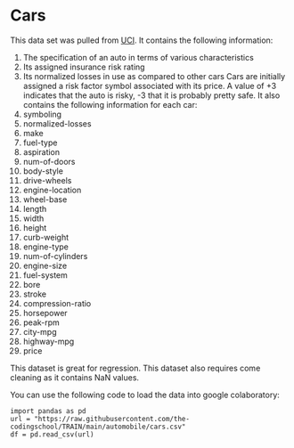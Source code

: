 # Cars

This data set was pulled from [UCI](https://archive.ics.uci.edu/ml/datasets/Automobile). It contains the following information:
1. The specification of an auto in terms of various characteristics
2. Its assigned insurance risk rating
3. Its normalized losses in use as compared to other cars
Cars are initially assigned a risk factor symbol associated with its price. A value of +3 indicates that the auto is risky, -3 that it is probably pretty safe.
It also contains the following information for each car:
1. symboling
2. normalized-losses
3. make
4. fuel-type
5. aspiration
6. num-of-doors
7. body-style
8. drive-wheels
9. engine-location
10. wheel-base
11. length
12. width
13. height
14. curb-weight
15. engine-type
16. num-of-cylinders
17. engine-size
18. fuel-system
19. bore
20. stroke
21. compression-ratio
22. horsepower
23. peak-rpm
24. city-mpg
25. highway-mpg
26. price

This dataset is great for regression. This dataset also requires come cleaning as it contains NaN values.

You can use the following code to load the data into google colaboratory:

```
import pandas as pd
url = "https://raw.githubusercontent.com/the-codingschool/TRAIN/main/automobile/cars.csv"
df = pd.read_csv(url)
```